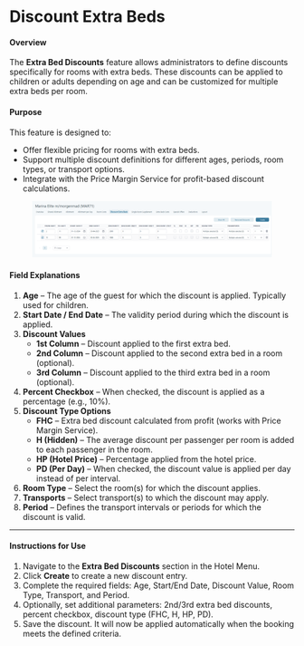 # Discount Extra Beds

#### Overview

The **Extra Bed Discounts** feature allows administrators to define discounts specifically for rooms with extra beds. These discounts can be applied to children or adults depending on age and can be customized for multiple extra beds per room.

#### Purpose

This feature is designed to:

* Offer flexible pricing for rooms with extra beds.
* Support multiple discount definitions for different ages, periods, room types, or transport options.
* Integrate with the Price Margin Service for profit-based discount calculations.

<figure><img src="../../.gitbook/assets/image (19) (1) (1) (1) (1) (1) (1) (1) (1) (1) (1) (1).png" alt=""><figcaption></figcaption></figure>

#### Field Explanations

1. **Age** – The age of the guest for which the discount is applied. Typically used for children.
2. **Start Date / End Date** – The validity period during which the discount is applied.
3. **Discount Values**
   * **1st Column** – Discount applied to the first extra bed.
   * **2nd Column** – Discount applied to the second extra bed in a room (optional).
   * **3rd Column** – Discount applied to the third extra bed in a room (optional).
4. **Percent Checkbox** – When checked, the discount is applied as a percentage (e.g., 10%).
5. **Discount Type Options**
   * **FHC** – Extra bed discount calculated from profit (works with Price Margin Service).
   * **H (Hidden)** – The average discount per passenger per room is added to each passenger in the room.
   * **HP (Hotel Price)** – Percentage applied from the hotel price.
   * **PD (Per Day)** – When checked, the discount value is applied per day instead of per interval.
6. **Room Type** – Select the room(s) for which the discount applies.
7. **Transports** – Select transport(s) to which the discount may apply.
8. **Period** – Defines the transport intervals or periods for which the discount is valid.

***

#### Instructions for Use

1. Navigate to the **Extra Bed Discounts** section in the Hotel Menu.
2. Click **Create** to create a new discount entry.
3. Complete the required fields: Age, Start/End Date, Discount Value, Room Type, Transport, and Period.
4. Optionally, set additional parameters: 2nd/3rd extra bed discounts, percent checkbox, discount type (FHC, H, HP, PD).
5. Save the discount. It will now be applied automatically when the booking meets the defined criteria.




